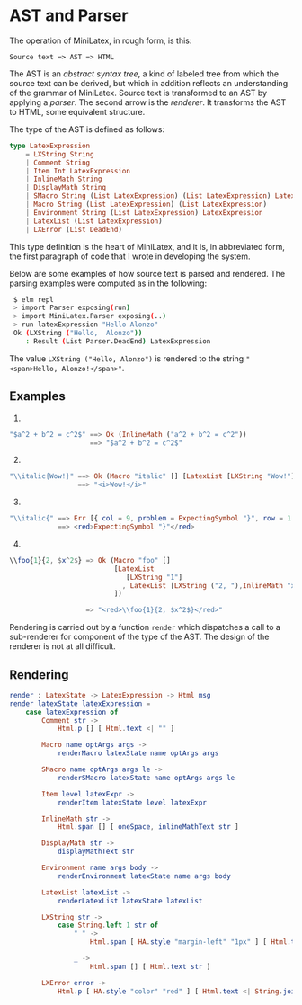 # AST and Parser

The operation of MiniLatex, in rough form, is this:

```
Source text => AST => HTML
```

The AST is an _abstract syntax tree_, a kind of labeled
tree from which the source text can be derived, but which
in addition reflects an understanding of the grammar
of MiniLatex. Source text is transformed to an AST by
applying a _parser_. The second arrow is the _renderer_.
It transforms the AST to HTML, some equivalent structure.

The type of the AST is defined as follows:

```elm
type LatexExpression
    = LXString String
    | Comment String
    | Item Int LatexExpression
    | InlineMath String
    | DisplayMath String
    | SMacro String (List LatexExpression) (List LatexExpression) LatexExpression
    | Macro String (List LatexExpression) (List LatexExpression)
    | Environment String (List LatexExpression) LatexExpression
    | LatexList (List LatexExpression)
    | LXError (List DeadEnd)
```

This type definition is the heart of MiniLatex,
and it is, in abbreviated form, the
first paragraph of code that I wrote
in developing the system.

Below are some examples of how source text is parsed and rendered.
The parsing examples were computed as in the following:

```bash
 $ elm repl
 > import Parser exposing(run)
 > import MiniLatex.Parser exposing(..)
 > run latexExpression "Hello Alonzo"
 Ok (LXString ("Hello,  Alonzo"))
    : Result (List Parser.DeadEnd) LatexExpression
```

The value `LXString ("Hello, Alonzo")` is rendered to
the string `"<span>Hello, Alonzo!</span>"`.

## Examples

1.

```elm
"$a^2 + b^2 = c^2$" ==> Ok (InlineMath ("a^2 + b^2 = c^2"))
                    ==> "$a^2 + b^2 = c^2$"
```

2.

```elm
"\\italic{Wow!}" ==> Ok (Macro "italic" [] [LatexList [LXString "Wow!"]])
                 ==> "<i>Wow!</i>"
```

3.

```elm
"\\italic{" ==> Err [{ col = 9, problem = ExpectingSymbol "}", row = 1 }]
            ==> <red>ExpectingSymbol "}"</red>
```

4.

```elm
\\foo{1}{2, $x^2$} => Ok (Macro "foo" []
                          [LatexList
                             [LXString "1"]
                            , LatexList [LXString ("2, "),InlineMath "x^2"]
                          ])

                   => "<red>\\foo{1}{2, $x^2$}</red>"
```

Rendering is carried out by a function `render` which dispatches a call to
a sub-renderer for component of the type of the AST. The design of the
renderer is not at all difficult.

## Rendering

```elm
render : LatexState -> LatexExpression -> Html msg
render latexState latexExpression =
    case latexExpression of
        Comment str ->
            Html.p [] [ Html.text <| "" ]

        Macro name optArgs args ->
            renderMacro latexState name optArgs args

        SMacro name optArgs args le ->
            renderSMacro latexState name optArgs args le

        Item level latexExpr ->
            renderItem latexState level latexExpr

        InlineMath str ->
            Html.span [] [ oneSpace, inlineMathText str ]

        DisplayMath str ->
            displayMathText str

        Environment name args body ->
            renderEnvironment latexState name args body

        LatexList latexList ->
            renderLatexList latexState latexList

        LXString str ->
            case String.left 1 str of
                " " ->
                    Html.span [ HA.style "margin-left" "1px" ] [ Html.text str ]

                _ ->
                    Html.span [] [ Html.text str ]

        LXError error ->
            Html.p [ HA.style "color" "red" ] [ Html.text <| String.join "\n---\n\n" (List.map errorReport error) ]
```
